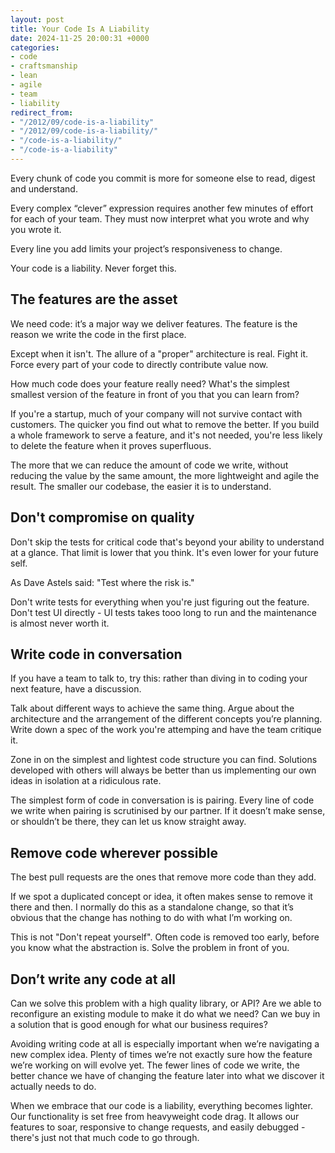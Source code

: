 ```yaml
---
layout: post
title: Your Code Is A Liability
date: 2024-11-25 20:00:31 +0000
categories:
- code
- craftsmanship
- lean
- agile
- team
- liability
redirect_from:
- "/2012/09/code-is-a-liability"
- "/2012/09/code-is-a-liability/"
- "/code-is-a-liability/"
- "/code-is-a-liability"
---
```


Every chunk of code you commit is more for someone else to read, digest and understand.

Every complex “clever” expression requires another few minutes of effort for each of your team. They must now interpret what you wrote and why you wrote it.

Every line you add limits your project’s responsiveness to change.

Your code is a liability. Never forget this.

<!--more-->

## The features are the asset

We need code: it’s a major way we deliver features. The feature is the reason we write the code in the first place.

Except when it isn't. The allure of a "proper" architecture is real. Fight it. Force every part of your code to directly contribute value now.

How much code does your feature really need? What's the simplest smallest version of the feature in front of you that you can learn from?

If you're a startup, much of your company will not survive contact with customers. The quicker you find out what to remove the better. If you build a whole framework to serve a feature, and it's not needed, you're less likely to delete the feature when it proves superfluous.

The more that we can reduce the amount of code we write, without reducing the value by the same amount, the more lightweight and agile the result. The smaller our codebase, the easier it is to understand.

## Don't compromise on quality

Don't skip the tests for critical code that's beyond your ability to understand at a glance. That limit is lower that you think. It's even lower for your future self.

As Dave Astels said: "Test where the risk is."

Don't write tests for everything when you're just figuring out the feature. Don't test UI directly - UI tests takes tooo long to run and the maintenance is almost never worth it.

## Write code in conversation

If you have a team to talk to, try this: rather than diving in to coding your next feature, have a discussion.

Talk about different ways to achieve the same thing. Argue about the architecture and the arrangement of the different concepts you’re planning. Write down a spec of the work you're attemping and have the team critique it.

Zone in on the simplest and lightest code structure you can find. Solutions developed with others will always be better than us implementing our own ideas in isolation at a ridiculous rate.

The simplest form of code in conversation is is pairing. Every line of code we write when pairing is scrutinised by our partner. If it doesn’t make sense, or shouldn’t be there, they can let us know straight away.

## Remove code wherever possible

The best pull requests are the ones that remove more code than they add.

If we spot a duplicated concept or idea, it often makes sense to remove it there and then. I normally do this as a standalone change, so that it’s obvious that the change has nothing to do with what I’m working on.

This is not "Don't repeat yourself". Often code is removed too early, before you know what the abstraction is. Solve the problem in front of you.

## Don’t write any code at all

Can we solve this problem with a high quality library, or API? Are we able to reconfigure an existing module to make it do what we need? Can we buy in a solution that is good enough for what our business requires?

Avoiding writing code at all is especially important when we’re navigating a new complex idea. Plenty of times we’re not exactly sure how the feature we’re working on will evolve yet. The fewer lines of code we write, the better chance we have of changing the feature later into what we discover it actually needs to do.

When we embrace that our code is a liability, everything becomes lighter. Our functionality is set free from heavyweight code drag. It allows our features to soar, responsive to change requests, and easily debugged - there's just not that much code to go through.
